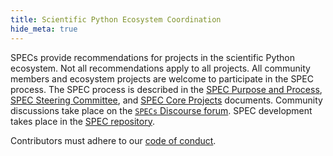 ```yaml
---
title: Scientific Python Ecosystem Coordination
hide_meta: true
---
```


SPECs provide recommendations for projects in the scientific Python ecosystem.
Not all recommendations apply to all projects.
All community members and ecosystem projects are welcome to participate in the SPEC process.
The SPEC process is described in the
[SPEC Purpose and Process](/purpose-and-process),
[SPEC Steering Committee](/steering-committee), and
[SPEC Core Projects](/core-projects) documents.
Community discussions take place on the
[`SPECs` Discourse forum](https://discuss.scientific-python.org/c/specs/6).
SPEC development takes place in the [SPEC repository](https://github.com/scientific-python/specs).

Contributors must adhere to our [code of conduct](https://scientific-python.org/code_of_conduct/).
